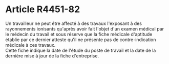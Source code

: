 # Article R4451-82

  
Un travailleur ne peut être affecté à des travaux l'exposant à des rayonnements ionisants qu'après avoir fait l'objet d'un examen médical par le médecin du travail et sous réserve que la fiche médicale d'aptitude établie par ce dernier atteste qu'il ne présente pas de contre-indication médicale à ces travaux.   
Cette fiche indique la date de l'étude du poste de travail et la date de la dernière mise à jour de la fiche d'entreprise.